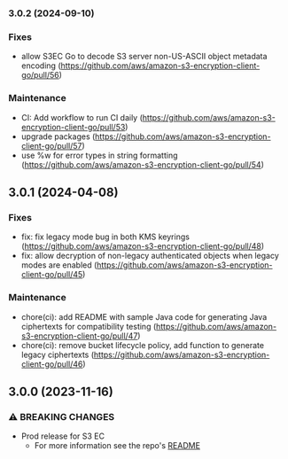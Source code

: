 ### 3.0.2 (2024-09-10)

### Fixes

* allow S3EC Go to decode S3 server non-US-ASCII object metadata encoding (https://github.com/aws/amazon-s3-encryption-client-go/pull/56)

### Maintenance

* CI: Add workflow to run CI daily  (https://github.com/aws/amazon-s3-encryption-client-go/pull/53)
* upgrade packages (https://github.com/aws/amazon-s3-encryption-client-go/pull/57)
* use %w for error types in string formatting (https://github.com/aws/amazon-s3-encryption-client-go/pull/54)
    
## 3.0.1 (2024-04-08)

### Fixes

* fix: fix legacy mode bug in both KMS keyrings (https://github.com/aws/amazon-s3-encryption-client-go/pull/48)
* fix: allow decryption of non-legacy authenticated objects when legacy modes are enabled (https://github.com/aws/amazon-s3-encryption-client-go/pull/45)

### Maintenance

* chore(ci): add README with sample Java code for generating Java ciphertexts for compatibility testing (https://github.com/aws/amazon-s3-encryption-client-go/pull/47)
* chore(ci): remove bucket lifecycle policy, add function to generate legacy ciphertexts (https://github.com/aws/amazon-s3-encryption-client-go/pull/46)

## 3.0.0 (2023-11-16)

### ⚠ BREAKING CHANGES

* Prod release for S3 EC
  * For more information see the repo's [README](https://github.com/aws/amazon-s3-encryption-client-go/blob/main/README.md)

